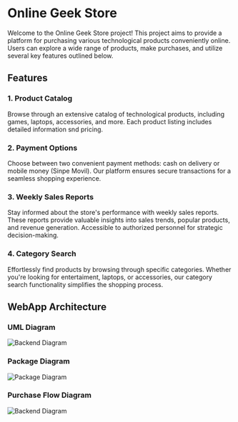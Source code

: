 # Online Geek Store

Welcome to the Online Geek Store project! This project aims to provide a platform for purchasing various technological products conveniently online. Users can explore a wide range of products, make purchases, and utilize several key features outlined below.

## Features

### 1. Product Catalog
Browse through an extensive catalog of technological products, including games, laptops, accessories, and more. Each product listing includes detailed information snd pricing.

### 2. Payment Options
Choose between two convenient payment methods: cash on delivery or mobile money (Sinpe Movil). Our platform ensures secure transactions for a seamless shopping experience.

### 3. Weekly Sales Reports
Stay informed about the store's performance with weekly sales reports. These reports provide valuable insights into sales trends, popular products, and revenue generation. Accessible to authorized personnel for strategic decision-making.

### 4. Category Search
Effortlessly find products by browsing through specific categories. Whether you're looking for entertaiment, laptops, or accessories, our category search functionality simplifies the shopping process.

## WebApp Architecture

### UML Diagram
![Backend Diagram](https://raw.githubusercontent.com/jazielrs/Pagina_compra/master/backend.png)

### Package Diagram
![Package Diagram](https://raw.githubusercontent.com/jazielrs/Pagina_compra/master/package.png)

### Purchase Flow Diagram
![Backend Diagram](https://raw.githubusercontent.com/jazielrs/Pagina_compra/master/purchaseFlow.png)
